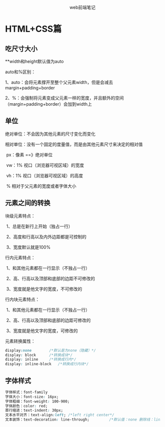 <center>web前端笔记</center>

# HTML+CSS篇

## 吃尺寸大小

**width和height默认值为auto

auto和%区别：

​	1、auto：会将元素撑开至整个父元素width，但是会减去margin+padding+border

​	2、%：会强制将元素变成父元素一样的宽度，并且额外的空间（margin+padding+border）会加到width上

## 单位

绝对单位：不会因为其他元素的尺寸变化而变化

相对单位：没有一个固定的度量值，而是由其他元素尺寸来决定的相对值

​	px：像素  ==》绝对单位

​	vw：1%	视口（浏览器可视区域）的宽度

​	vh：1%	视口（浏览器可视区域）的高度

​	%	相对于父元素的宽度或者字体大小

## 元素之间的转换

块级元素特点：

​	1、总是在新行上开始（独占一行）

​	2、高度和行高以及内外边距都是可控制的

​	3、宽度默认就是100%

行内元素特点：

​	1、和其他元素都在一行显示（不独占一行）

​	2、高、行高以及顶部和底部的边距不可修改的

​	3、宽度就是他文字的宽度，不可修改的

行内块元素特点：

​	1、和其他元素都在一行显示（不独占一行）

​	2、高、行高以及顶部和底部的边距可修改的

​	3、宽度就是他文字的宽度，可修改的

元素转换属性：

```css
display:none		/*默认是为none（隐藏）*/
display: block   	/*转换成块*/	
display: inline		/*转换成行内*/
display: inline-block	/*转换成行内块*/
```

## 字体样式

```css
字体样式：font-family
字体大小：font-size: 16px;
字体粗细：font-weight: 100-900;
字体颜色：color: red;
首行缩进：text-indent: 30px;
文本水平对齐：text-align:left;	/*left right center*/
文本装饰：text-decoration: line-through;			/*默认值：none 删除线：line-through 下划线：underline*/
```

